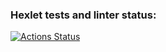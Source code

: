 ### Hexlet tests and linter status:
[![Actions Status](https://github.com/AlexanderKireev/java-project-73/workflows/hexlet-check/badge.svg)](https://github.com/AlexanderKireev/java-project-73/actions)